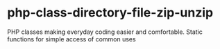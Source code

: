 # php-class-directory-file-zip-unzip
PHP classes making everyday coding easier and comfortable. Static functions for simple access of common uses
